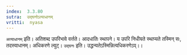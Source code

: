 ```yaml
---
index:  3.3.80
sutra:  उद्घनोऽत्याधानम्
vritti:  nyasa
---
```


`अत्याधानम्` इति। अतिशब्द उपरिभावे वर्त्तते। आदधातिः स्थापने। य उपरि निधीयते स्थाप्यते तस्मिन् सः, तदस्याधानम्। अधिकरणे ल्युट्। `उद्घनः` इति। उद्धन्यतेऽस्मिन्नित्यधिकरणेऽप्।।

